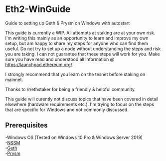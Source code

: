 # Eth2-WinGuide
Guide to setting up Geth &amp; Prysm on Windows with autostart

This guide is currently a WIP. All attempts at staking are at your own risk.
I'm writing this mainly as an opportunity to learn and improve my own setup, but am happy to share my steps for anyone who can find them useful. 
Do not try to set up a node without understanding the steps and risk you are taking. I can not guarantee that these steps will work for you. 
Make sure you have read and understood all information @ https://launchpad.ethereum.org/

I strongly recommend that you learn on the tesnet before staking on mainnet. 

Thanks to /r/ethstaker for being a friendly & helpful community. 

This guide will curently not discuss topics that have been covered in detail elsewhere (hardware requirements etc.). I'm trying to focus on the steps that are specific for Windows and not commonly discussed. 

## Prerequisites
-Windows OS (Tested on Windows 10 Pro & Windows Server 2019)  
-[NSSM](https://nssm.cc/)  
-[Geth](https://geth.ethereum.org/downloads/)  
-[Prysm](https://docs.prylabs.network/docs/install/install-with-script)  
